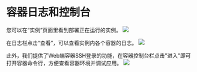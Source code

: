 # 容器日志和控制台

您可以在“实例”页面里看到部署正在运行的实例。
![](http://881471b33d4f9.cdn.sohucs.com/q_mini/newproject6.jpg)

在日志栏点击“查看”，可以查看实例内各个容器的日志。
![](http://881471b33d4f9.cdn.sohucs.com/q_mini/newproject6.jpg)

此外，我们提供了Web端容器SSH登录的功能，在容器控制台栏点击"进入"即可打开容器命令行，方便查看容器环境并调试应用。
![](http://881471b33d4f9.cdn.sohucs.com/q_mini/newproject6.jpg)